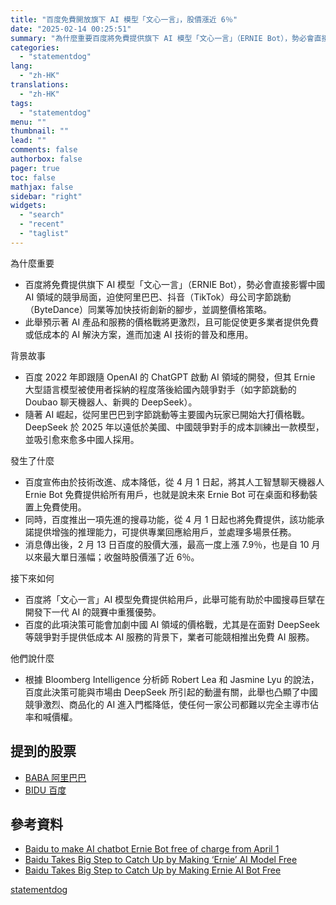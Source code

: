 ```yaml
---
title: "百度免費開放旗下 AI 模型「文心一言」，股價漲近 6％"
date: "2025-02-14 00:25:51"
summary: "為什麼重要百度將免費提供旗下 AI 模型「文心一言」（ERNIE Bot），勢必會直接影響..."
categories:
  - "statementdog"
lang:
  - "zh-HK"
translations:
  - "zh-HK"
tags:
  - "statementdog"
menu: ""
thumbnail: ""
lead: ""
comments: false
authorbox: false
pager: true
toc: false
mathjax: false
sidebar: "right"
widgets:
  - "search"
  - "recent"
  - "taglist"
---
```


為什麼重要

* 百度將免費提供旗下 AI 模型「文心一言」（ERNIE Bot），勢必會直接影響中國 AI 領域的競爭局面，迫使阿里巴巴、抖音（TikTok）母公司字節跳動（ByteDance）同業等加快技術創新的腳步，並調整價格策略。
* 此舉預示著 AI 產品和服務的價格戰將更激烈，且可能促使更多業者提供免費或低成本的 AI 解決方案，進而加速 AI 技術的普及和應用。

背景故事

* 百度 2022 年即跟隨 OpenAI 的 ChatGPT 啟動 AI 領域的開發，但其 Ernie 大型語言模型被使用者採納的程度落後給國內競爭對手（如字節跳動的 Doubao 聊天機器人、新興的 DeepSeek）。
* 隨著 AI 崛起，從阿里巴巴到字節跳動等主要國內玩家已開始大打價格戰。DeepSeek 於 2025 年以遠低於美國、中國競爭對手的成本訓練出一款模型，並吸引愈來愈多中國人採用。

發生了什麼

* 百度宣佈由於技術改進、成本降低，從 4 月 1 日起，將其人工智慧聊天機器人 Ernie Bot 免費提供給所有用戶，也就是說未來 Ernie Bot 可在桌面和移動裝置上免費使用。
* 同時，百度推出一項先進的搜尋功能，從 4 月 1 日起也將免費提供，該功能承諾提供增強的推理能力，可提供專業回應給用戶，並處理多場景任務。
* 消息傳出後，2 月 13 日百度的股價大漲，最高一度上漲 7.9％，也是自 10 月以來最大單日漲幅；收盤時股價漲了近 6％。

接下來如何

* 百度將「文心一言」AI 模型免費提供給用戶，此舉可能有助於中國搜尋巨擘在開發下一代 AI 的競賽中重獲優勢。
* 百度的此項決策可能會加劇中國 AI 領域的價格戰，尤其是在面對 DeepSeek 等競爭對手提供低成本 AI 服務的背景下，業者可能競相推出免費 AI 服務。

他們說什麼

* 根據 Bloomberg Intelligence 分析師 Robert Lea 和 Jasmine Lyu 的說法，百度此決策可能與市場由 DeepSeek 所引起的動盪有關，此舉也凸顯了中國競爭激烈、商品化的 AI 進入門檻降低，使任何一家公司都難以完全主導市佔率和喊價權。

提到的股票
-----

* [BABA 阿里巴巴](/analysis/BABA)
* [BIDU 百度](/analysis/BIDU)

參考資料
----

* [Baidu to make AI chatbot Ernie Bot free of charge from April 1](https://finance.yahoo.com/news/baidu-says-ai-model-ernie-022937426.html?.tsrc=rss)
* [Baidu Takes Big Step to Catch Up by Making ‘Ernie’ AI Model Free](https://finance.yahoo.com/news/baidu-takes-big-step-catch-042547149.html?.tsrc=rss)
* [Baidu Takes Big Step to Catch Up by Making Ernie AI Bot Free](https://finance.yahoo.com/news/baidu-takes-big-step-catch-042547752.html?.tsrc=rss)

[statementdog](https://statementdog.com/news/12432)
